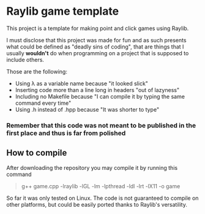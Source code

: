 # Raylib game template

This project is a template for making point and click games using Raylib.

I must disclose that this project was made for fun and as such presents what could be defined as "deadly sins of coding", that are things that
I usually **wouldn't** do when programming on a project that is supposed to include others.

Those are the following:

  - Using λ as a variable name because "it looked slick"
  - Inserting code more than a line long in headers "out of lazyness"
  - Including no Makefile because "I can compile it by typing the same command every time"
  - Using .h instead of .hpp because "It was shorter to type"

### Remember that this code was not meant to be published in the first place and thus is far from polished

## How to compile

After downloading the repository you may compile it by running this command

> g++ game.cpp -lraylib -lGL -lm -lpthread -ldl -lrt -lX11 -o game

So far it was only tested on Linux. The code is not guaranteed to compile on other platforms, but could be easily ported thanks to Raylib's versatility.
